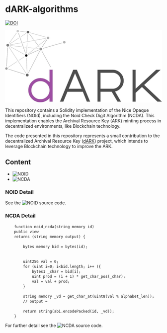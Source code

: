 # dARK-algorithms


[![DOI](https://zenodo.org/badge/DOI/10.5281/zenodo.7442743.svg)](https://doi.org/10.5281/zenodo.7442743)


![image alt ><](images/dARK_logo.jpg)


This repository contains a Solidity implementation of the Nice Opaque Identifiers (NOId), including the Noid Check Digit Algorithm (NCDA). This implementation enables the Archival Resource Key (ARK) minting process in decentralized environments, like Blockchain technology.

The code presented in this repository represents a small contribution to the decentralized Archival Resource Key ([dARK](https://doi.org/10.5281/zenodo.7442743)) project, which intends to leverage Blockchain technology to improve the ARK.


## Content


- ![NOID](algorithms/NoidNcdaProvider.sol)
- ![NCDA](algorithms/NoidNcdaProvider.sol)

### NOID Detail

See the ![NOID source code](algorithms/NoidNcdaProvider.sol).

### NCDA Detail


```solidity "
    function noid_ncda(string memory id) 
    public view
    returns (string memory output) {
        
        bytes memory bid = bytes(id);


        uint256 val = 0;
        for (uint i=0; i<bid.length; i++ ){
            bytes1 _char = bid[i];
            uint prod = (i + 1) * get_char_pos(_char);
            val = val + prod;
        }

        string memory _vd = get_char_at(uint8(val % alphabet_len));
        // output = 

        return string(abi.encodePacked(id, _vd));
    }
```

For further detail see the ![NCDA source code](algorithms/NoidNcdaProvider.sol).
